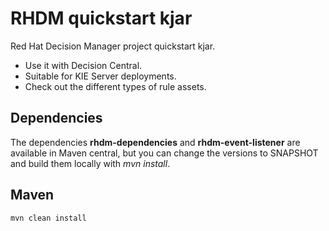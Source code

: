 # RHDM quickstart kjar

Red Hat Decision Manager project quickstart kjar.
* Use it with Decision Central.
* Suitable for KIE Server deployments.
* Check out the different types of rule assets.

## Dependencies
The dependencies **rhdm-dependencies** and **rhdm-event-listener** are available in Maven central, but you can change the versions to SNAPSHOT and build them locally with *mvn install*.

## Maven
```
mvn clean install
```
